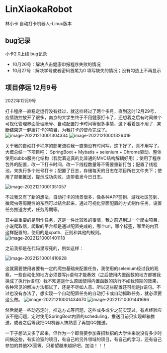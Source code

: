 # LinXiaokaRobot
林小卡 自动打卡机器人-Linux版本
## bug记录
小卡2.0上线 bug记录
- 10月26号：解决点击健康申报程序失败的情况
- 10月27号：解决学号或者密码首尾为0 填写缺失的情况；没有勾选上不再显示

## 项目停运 12月9号

2022年12月9号

打卡程序一直稳定运行没有挂过，就这样经过了两个多月，直到这时12月29号，疫情防控放开了很多，南京的大学生终于不用健康打卡了，还想着之后有时间做个可视化管理界面管理账号、自动配置打卡时间等很多事情，这下看着是不用了...果断结束这一健康打卡的项目，为我打卡的使命完成了。
![image-20221210001304334](https://typora-img-xue.oss-cn-beijing.aliyuncs.com/img/image-20221210001304334.png)
![image-20221210001326419](https://typora-img-xue.oss-cn-beijing.aliyuncs.com/img/image-20221210001326419.png)

关于我的自动打卡程序的部署流程我一直懒没有时间写，这下好了，真不用写了。大概总结一下项目吧：
SpringBoot + Mybatis + selenium + Chrome驱动。整体使用dubbo服务化结构（我觉着这真的比普通的MVC结构解耦好用）；使用了程序包外的配置，改一下打卡时间，改一下线程数量等不需要重新打包；配置了线程池，来执行多个账号打卡；配置了日志，存储每天的日志在项目所在文件夹下；使用了邮箱推送，提示成功失败，连带着发今日日志。

![image-20221210001351057](https://typora-img-xue.oss-cn-beijing.aliyuncs.com/img/image-20221210001351057.png)

不过我又有了新的想法，自动打卡的场景很多，像各种APP签到、游戏社区签到、微爬虫等周期性的东西可以结合起来，通过可视化界面配置的方式制作任务，设置任务推送方式，任务周期等。

其中最重要的是制作任务，这是一件比较难的事情，我之前遇到过一个爬虫项目，小说爬取器，爬取的平台都是通过配置完成的，哪个url，哪个标签，哪里的内容这样配置的，使用的是xpath、正则和其他的规则。
![image-20221210001401118](https://typora-img-xue.oss-cn-beijing.aliyuncs.com/img/image-20221210001401118.png)

之前我都是在代码里写死的，例如这样：

![image-20221210001410928](https://typora-img-xue.oss-cn-beijing.aliyuncs.com/img/image-20221210001410928.png)

这就需要使用者要有一定的爬虫基础来配置任务，我使用的selenium经过我的观察，一些自动化的地方必须要写js语句才能奏效（之后使用内置函数的地方都被我换成了执行js语句）我不知道是什么原因使得内置函数的执行不如我预期的效果，各种常见的解决方法都试了，还是不尽如人意。所以这些配置还可能是js语句。不过也没有办法了，想实现一个自动配置任务的自动打卡或自动抓取任务，就必须要这么做。
![image-20221210001434670](https://typora-img-xue.oss-cn-beijing.aliyuncs.com/img/image-20221210001434670.png)
![image-20221210001441696](https://typora-img-xue.oss-cn-beijing.aliyuncs.com/img/image-20221210001441696.png)



然后就是一些动态定时，推送方式等问题，这些或多或少之前实现过，有点经验应该不是问题，定时使用SpringBoot内置的scheduling，推送目前只实现邮箱推送，或者之后等我把QQ机器人搞熟悉了再加QQ推送。

一下子想法又多了起来，但作为一个即将要参加春招秋招的大学生来说没有多少时间搞这些，有实验室的项目，有自己的另外领域的项目，有自己的学习，还有自己参加的其他XX营等。只希望越来越好吧，加油！！！



